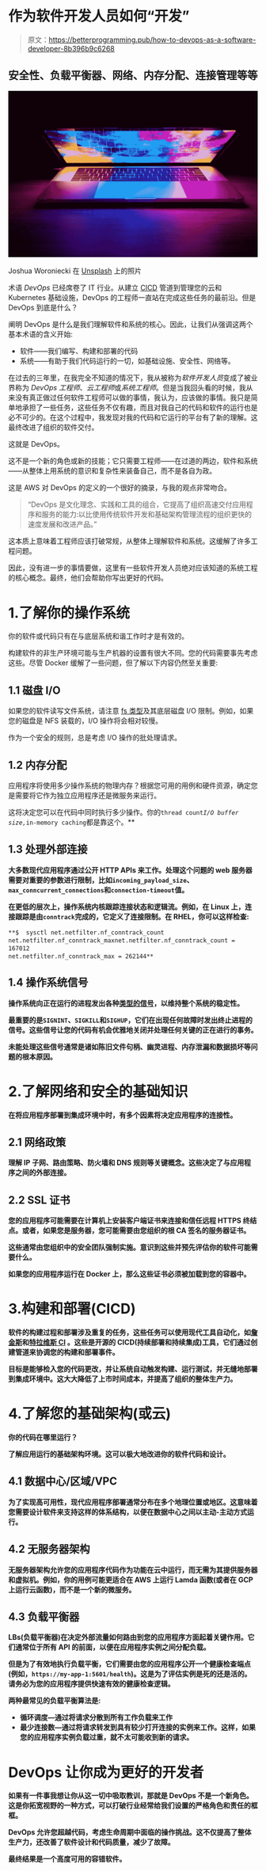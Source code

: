 # 作为软件开发人员如何“开发”

> 原文：<https://betterprogramming.pub/how-to-devops-as-a-software-developer-8b396b9c6268>

## 安全性、负载平衡器、网络、内存分配、连接管理等等

![](img/62c70e7afd72ed1833e689f74da7741a.png)

Joshua Woroniecki 在 [Unsplash](https://unsplash.com?utm_source=medium&utm_medium=referral) 上的照片

术语 *DevOps* 已经席卷了 IT 行业。从建立 [CICD](https://en.wikipedia.org/wiki/CI/CD) 管道到管理您的云和 Kubernetes 基础设施，DevOps 的工程师一直站在完成这些任务的最前沿。但是 DevOps 到底是什么？

阐明 DevOps 是什么是我们理解软件和系统的核心。因此，让我们从强调这两个基本术语的含义开始:

*   软件——我们编写、构建和部署的代码
*   系统——有助于我们代码运行的一切，如基础设施、安全性、网络等。

在过去的三年里，在我完全不知道的情况下，我从被称为*软件开发人员*变成了被业界称为 *DevOps 工程师*、*云工程师*或*系统工程师*。但是当我回头看的时候，我从来没有真正做过任何软件工程师可以做的事情，我认为，应该做的事情。我只是简单地承担了一些任务，这些任务不仅有趣，而且对我自己的代码和软件的运行也是必不可少的。在这个过程中，我发现对我的代码和它运行的平台有了新的理解。这最终改进了组织的软件交付。

这就是 DevOps。

这不是一个新的角色或新的技能；它只需要工程师——在过道的两边，软件和系统——从整体上用系统的意识和复杂性来装备自己，而不是各自为政。

这是 AWS 对 DevOps 的定义的一个很好的摘录，与我的观点非常吻合。

> “DevOps 是文化理念、实践和工具的组合，它提高了组织高速交付应用程序和服务的能力:以比使用传统软件开发和基础架构管理流程的组织更快的速度发展和改进产品。”

这本质上意味着工程师应该打破常规，从整体上理解软件和系统。这缓解了许多工程问题。

因此，没有进一步的事情要做，这里有一些软件开发人员绝对应该知道的系统工程的核心概念。最终，他们会帮助你写出更好的代码。

# 1.了解你的操作系统

你的软件或代码只有在与底层系统和谐工作时才是有效的。

构建软件的非生产环境可能与生产机器的设置有很大不同。您的代码需要事先考虑这些。尽管 Docker 缓解了一些问题，但了解以下内容仍然至关重要:

## 1.1 磁盘 I/O

如果您的软件读写文件系统，请注意 [fs 类型](https://en.wikipedia.org/wiki/File_system)及其底层磁盘 I/O 限制。例如，如果您的磁盘是 NFS 装载的，I/O 操作将会相对较慢。

作为一个安全的规则，总是考虑 I/O 操作的批处理请求。

## 1.2 内存分配

应用程序将使用多少操作系统的物理内存？根据您可用的用例和硬件资源，确定您是需要将它作为独立应用程序还是微服务来运行。

这将决定您可以在代码中同时执行多少操作。你的`thread count`*`I/O buffer size,`*`in-memory caching`都是靠这个。**

## **1.3 处理外部连接**

**大多数现代应用程序通过公开 HTTP APIs 来工作。处理这个问题的 web 服务器需要对重要的参数进行限制，比如`incoming_payload_size`、`max_conncurrent_connections`和`connection-timeout`值。**

**在更低的层次上，操作系统内核跟踪连接状态和逻辑流。例如，在 Linux 上，连接跟踪是由`conntrack`完成的，它定义了连接限制。在 RHEL，你可以这样检查:**

```
**$  sysctl net.netfilter.nf_conntrack_count net.netfilter.nf_conntrack_maxnet.netfilter.nf_conntrack_count = 167012
net.netfilter.nf_conntrack_max = 262144**
```

## **1.4 操作系统信号**

**操作系统向正在运行的进程发出各种[类型的信号](https://en.wikipedia.org/wiki/Signal_(IPC))，以维持整个系统的稳定性。**

**最重要的是`SIGNINT`、`SIGKILL`和`SIGHUP`，它们在出现任何故障时发出终止进程的信号。这些信号让您的代码有机会优雅地关闭并处理任何关键的正在进行的事务。**

**未能处理这些信号通常是诸如陈旧文件句柄、幽灵进程、内存泄漏和数据损坏等问题的根本原因。**

# **2.了解网络和安全的基础知识**

**在将应用程序部署到集成环境中时，有多个因素将决定应用程序的连接性。**

## **2.1 网络政策**

**理解 IP 子网、路由策略、防火墙和 DNS 规则等关键概念。这些决定了与应用程序之间的外部连接。**

## **2.2 SSL 证书**

**您的应用程序可能需要在计算机上安装客户端证书来连接和信任远程 HTTPS 终结点。或者，如果您是服务器，您可能需要由您组织的根 CA 签名的服务器证书。**

**这些通常由您组织中的安全团队强制实施。意识到这些并预先评估你的软件可能需要什么。**

**如果您的应用程序运行在 Docker 上，那么这些证书必须被加载到您的容器中。**

# **3.构建和部署(CICD)**

**软件的构建过程和部署涉及重复的任务，这些任务可以使用现代工具自动化，如[詹金斯](https://www.jenkins.io/)和[特拉维斯 CI](https://travis-ci.org/) 。这些是开源的 CICD(持续部署和持续集成)工具，它们通过创建管道来协调您的构建和部署事件。**

**目标是能够检入您的代码更改，并让系统自动触发构建、运行测试，并无缝地部署到集成环境中。这大大降低了上市时间成本，并提高了组织的整体生产力。**

# **4.了解您的基础架构(或云)**

**你的代码在哪里运行？**

**了解应用运行的基础架构环境。这可以极大地改进你的软件代码和设计。**

## **4.1 数据中心/区域/VPC**

**为了实现高可用性，现代应用程序部署通常分布在多个地理位置或地区。这意味着您需要设计软件来支持这样的体系结构，以便在数据中心之间以主动-主动方式运行。**

## **4.2 无服务器架构**

**无服务器架构允许您的应用程序代码作为功能在云中运行，而无需为其提供服务器和虚拟机。例如，你的用例可能更适合在 AWS 上运行 Lamda 函数(或者在 GCP 上运行云函数)，而不是一个新的微服务。**

## **4.3 负载平衡器**

**LBs(负载平衡器)在决定外部流量如何路由到您的应用程序方面起着关键作用。它们通常位于所有 API 的前面，以便在应用程序实例之间分配负载。**

**但是为了有效地执行负载平衡，它们需要由您的应用程序公开一个健康检查端点(例如，`https://my-app-1:5601/health`)。这是为了评估实例是死的还是活的。请务必为您的应用程序提供快速有效的健康检查逻辑。**

**两种最常见的负载平衡算法是:**

*   **循环调度—通过将请求分散到所有工作负载来工作**
*   **最少连接数—通过将请求转发到具有较少打开连接的实例来工作。这样，如果您的应用程序实例负载过重，就不太可能收到新的请求。**

# **DevOps 让你成为更好的开发者**

**如果有一件事我想让你从这一切中吸取教训，那就是 DevOps 不是一个新角色。这是你拓宽视野的一种方式，可以打破行业经常给我们设置的严格角色和责任的框框。**

**DevOps 允许您超越代码，考虑生命周期中面临的操作挑战。这不仅提高了整体生产力，还改善了软件设计和代码质量，减少了故障。**

**最终结果是一个高度可用的容错软件。**